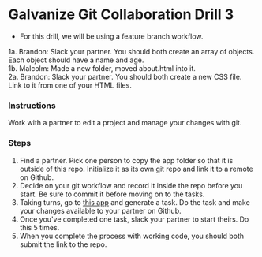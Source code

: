 # Galvanize Git Collaboration Drill 3
* For this drill, we will be using a feature branch workflow.

1a. Brandon: Slack your partner. You should both create an array of objects. Each object should have a name and age.<br>
1b. Malcolm: Made a new folder, moved about.html into it.<br>
2a. Brandon: Slack your partner. You should both create a new CSS file. Link to it from one of your HTML files.<br>

### Instructions

Work with a partner to edit a project and manage your changes with git.

### Steps
1. Find a partner. Pick one person to copy the app folder so that it is outside of this repo. Initialize it as its own git repo and link it to a remote on Github.
2. Decide on your git workflow and record it inside the repo before you start. Be sure to commit it before moving on to the tasks.
3. Taking turns, go to [this app](https://random-task-generator.firebaseapp.com) and generate a task. Do the task and make your changes available to your partner on Github.
4. Once you've completed one task, slack your partner to start theirs. Do this 5 times.
5. When you complete the process with working code, you should both submit the link to the repo.

